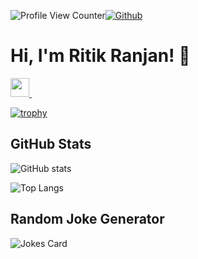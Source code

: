 ![Profile View Counter](https://komarev.com/ghpvc/?username=ritikranjan12)[![Github](https://img.shields.io/github/followers/ritikranjan12?label=Follow&style=social)](https://github.com/ritikranjan12)
# Hi, I'm Ritik Ranjan! 👋
<a href="https://www.linkedin.com/in/ritik-ranjan-353568201/">
    <img width="30px" src="https://www.vectorlogo.zone/logos/linkedin/linkedin-icon.svg" />
</a>&ensp;

[![trophy](https://github-profile-trophy.vercel.app/?username=ritikranjan12&theme=dracula&row=1)](https://github.com/ritikranjan12/github-profile-trophy)

## GitHub Stats
![GitHub stats](https://github-readme-stats.vercel.app/api?username=ritikranjan12&show_icons=true&theme=tokyonight)

![Top Langs](https://github-readme-stats.vercel.app/api/top-langs/?username=ritikranjan12&theme=tokyonight&hide=TeX)

## Random Joke Generator

![Jokes Card](https://readme-jokes.vercel.app/api)


